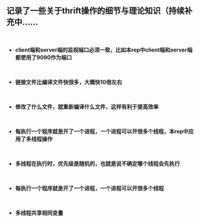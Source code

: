 ## 记录了一些关于thrift操作的细节与理论知识（持续补充中......

</br>

* **client端和server端的监视端口必须一致，比如本rep中client端和server端都使用了9090作为端口**

</br>

* **链接文件比编译文件快很多，大概快10倍左右**

</br>

* **修改了什么文件，就重新编译什么文件，这样有利于提高效率**

</br>

* **每执行一个程序就是开了一个进程，一个进程可以开很多个线程，本rep中应用了多线程操作**

</br>

* **多线程在执行时，优先级是随机的，也就是说不确定哪个线程会先执行**

</br>

* **每执行一个程序就是开了一个进程，一个进程可以开很多个线程**

</br>

* **多线程共享相同变量**

